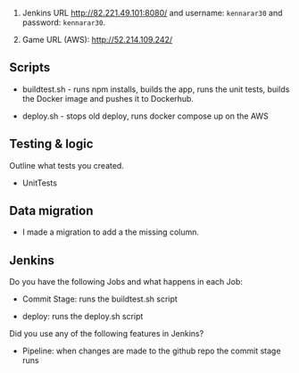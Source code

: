 
1. Jenkins URL http://82.221.49.101:8080/ and username: ```kennarar30``` and password: ```kennarar30```.

2. Game URL (AWS): http://52.214.109.242/



## Scripts

- buildtest.sh - runs npm installs, builds the app, runs the unit tests, builds the Docker image and pushes it to Dockerhub. 

- deploy.sh - stops old deploy, runs docker compose up on the AWS 



## Testing & logic

Outline what tests you created.

- UnitTests



## Data migration

- I made a migration to add a the missing column.




## Jenkins

Do you have the following Jobs and what happens in each Job:

- Commit Stage: runs the buildtest.sh script

- deploy: runs the deploy.sh script



Did you use any of the following features in Jenkins?

- Pipeline: when changes are made to the github repo the commit stage runs

